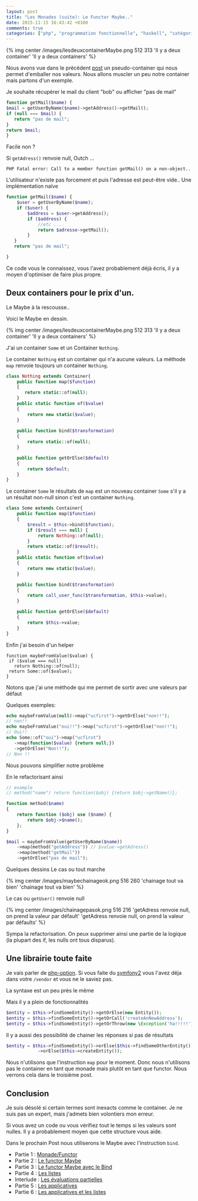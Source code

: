 ```yaml
---
layout: post
title: "Les Monades (suite): Le Functor Maybe.."
date: 2015-11-15 16:43:42 +0100
comments: true
categories: ["php", "programmation fonctionnelle", "haskell", "catégorie"]
---
```


{% img center /images/lesdeuxcontainerMaybe.png 512 313 'Il y a deux container' 'Il y a deux containers' %}

Nous avons vue dans le précédent [post](blog/2015/11/11/les-monades-en-php-cest-possible-dot/) un pseudo-container qui nous permet d'emballer nos valeurs. Nous allons muscler un peu notre container mais partons d'un exemple.

Je souhaite récupérer le mail du client "bob" ou afficher "pas de mail"

```php
function getMail($name) {
$mail = getUserByName($name)->getAddress()->getMail();
if (null === $mail) {
   return "pas de mail"; 
}
return $mail;
}
```

Facile non ?

<!--more-->
Si `getAdress()` renvoie null, Outch ...

```
PHP Fatal error: Call to a member function getMail() on a non-object..
```

L'utilisateur n'existe pas forcement et puis l'adresse est peut-être vide.. Une implémentation naïve

```php
function getMail($name) {
    $user = getUserByName($name);
    if ($user) {
        $address = $user->getAddress();
        if ($address) {
            //etc ...
            return $adresse->getMail();
        }
   }
   return "pas de mail";

}


```

Ce code vous le connaissez, vous l'avez probablement déjà écris, il y a moyen d'optimiser de faire plus propre.

## Deux containers pour le prix d'un.
Le Maybe à la rescousse..

Voici le Maybe en dessin.

{% img center /images/lesdeuxcontainerMaybe.png 512 313 'Il y a deux container' 'Il y a deux containers' %}

J'ai un container `Some` et un Container `Nothing`.

Le container `Nothing` est un container qui n'a aucune valeurs. La méthode `map` renvoie toujours un container `Nothing`.

```php
class Nothing extends Container{
    public function map($function)
    {
       return static::of(null);
    }
    public static function of($value)
    {
        return new static($value);
    }
    
    public function bind($transformation)
    {
        return static::of(null);
    }

    public function getOrElse($default)
    {
        return $default;
    }
}

```

Le container `Some` le résultats de `map` est un nouveau container `Some` s'il y a un résultat non-null sinon c'est un container `Nothing`.

```php 
class Some extends Container{
    public function map($function)
    {
        $result = $this->bind($function);
        if ($result === null) {
            return Nothing::of(null);
        }
        return static::of($result);
    }
    public static function of($value)
    {
        return new static($value);
    }

    public function bind($transformation)
    {
        return call_user_func($transformation, $this->value);
    }

    public function getOrElse($default)
    {
        return $this->value;
    }
}

```

Enfin j'ai besoin d'un helper 

```
function maybeFromValue($value) {
 if ($value === null) 
   return Nothing::of(null);
 return Some::of($value);
}

```

Notons que j'ai une méthode qui me permet de sortir avec une valeurs par défaut

Quelques exemples:

```php
echo maybeFromValue(null)->map("ucfirst")->getOrElse("non!!");
// non!!
echo maybeFromValue("oui!!")->map("ucfirst")->getOrElse("non!!");
// Oui!!
echo Some::of("oui")->map("ucfirst")
   ->map(function($value) {return null;})
   ->getOrElse("Non!!");
// Non !!
```

Nous pouvons simplifier notre problème 

En le refactorisant ainsi

```php
// example
// method("name") return function($obj) {return $obj->getName()};

function method($name)
{
    return function ($obj) use ($name) {
        return $obj->$name();
    };
}

$mail = maybeFromValue(getUserByName($name))
    ->map(method("getAddress")) // $value->getAdress()
    ->map(method("getMail"))
    ->getOrElse("pas de mail");
```

Quelques dessins
Le cas ou tout marche

{% img center /images/maybechainageok.png 516 260 'chainage tout va bien' 'chainage tout va bien' %}

Le cas ou `getUser()` renvoie null

{% img center /images/chainagepasok.png 516 216 'getAdress renvoie null, on prend la valeur par défault' 'getAdress renvoie null, on prend la valeur par défaults' %}


Sympa la refactorisation. On peux supprimer ainsi une partie de la logique (la plupart des if, les nulls ont tous disparus).

## Une librairie toute faite

Je vais parler de [php-option](https://github.com/schmittjoh/php-option). Si vous faite du [symfony2](https://symfony.com/) vous l'avez déja dans votre `/vendor` et vous ne le saviez pas.

La syntaxe est un peu près le même

Mais il y a plein de fonctionnalités

```php
$entity = $this->findSomeEntity()->getOrElse(new Entity());
$entity = $this->findSomeEntity()->getOrCall('createAnNewAddress');
$entity = $this->findSomeEntity()->getOrThrow(new \Exception('ha!!!!!'));
```

Il y a aussi des possibilité de chainer les réponses si pas de résultats
```php
$entity = $this->findSomeEntity()->orElse($this->findSomeOtherEntity())
            ->orElse($this->createEntity());
```

Nous n'utilisons que l'instruction `map` pour le moment. Donc nous n'utilisons pas le container en tant que monade mais plutôt en tant que functor. Nous verrons cela dans le troisième post.

## Conclusion

Je suis désolé si certain termes sont inexacts comme le container. Je ne suis pas un expert, mais j'admets bien volontiers mon erreur.

Si vous avez un code ou vous vérifiez tout le temps si les valeurs sont nulles. Il y a probablement moyen que cette structure vous aide.

Dans le prochain Post nous utiliserons le Maybe avec l'instruction `bind`.

 * Partie 1 : [Monade/Functor](/blog/2015/11/11/les-monades-en-php-cest-possible-dot/)
 * Partie 2 : [Le functor Maybe](/blog/2015/11/15/les-monades-suite-le-functor-maybe-dot/)
 * Partie 3 : [Le functor Maybe avec le Bind](/blog/2015/11/22/les-monades-3-le-maybe-suite/)
 * Partie 4 : [Les listes](/blog/2015/11/29/les-monades-les-listes/)
 * Interlude : [Les évaluations partielles](/blog/2015/12/06/les-monades-evaluation-partielle/)
 * Partie 5 : [Les applicatives](/blog/2015/12/20/les-monades-5-les-applicatives/)
 * Partie 6 : [Les applicatives et les listes](/blog/2016/01/25/les-monades-applicative-et-les-listes/) 

